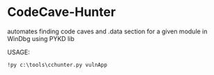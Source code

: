 # CodeCave-Hunter
automates finding code caves and .data section for a given module in WinDbg using PYKD lib


USAGE:
```
!py c:\tools\cchunter.py vulnApp
